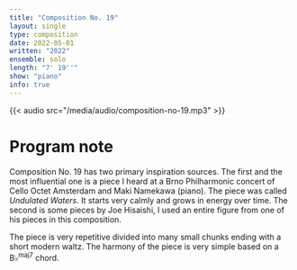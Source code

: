 ```yaml
---
title: "Composition No. 19"
layout: single
type: composition
date: 2022-05-01
written: "2022"
ensemble: solo
length: "7' 19''"
show: "piano"
info: true
---
```


{{< audio src="/media/audio/composition-no-19.mp3" >}}

# Program note

Composition No. 19 has two primary inspiration sources. The first and the most influential one is a piece I heard at a Brno Philharmonic concert of Cello Octet Amsterdam and Maki Namekawa (piano). The piece was called *Undulated Waters*. It starts very calmly and grows in energy over time. The second is some pieces by Joe Hisaishi, I used an entire figure from one of his pieces in this composition.

The piece is very repetitive divided into many small chunks ending with a short modern waltz. The harmony of the piece is very simple based on a B&#9837;<sup>maj7</sup> chord. 